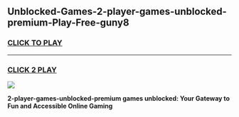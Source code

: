 
## Unblocked-Games-2-player-games-unblocked-premium-Play-Free-guny8
<h3>
<a href="https://premium76.site?title=2-player-games-unblocked-premium&ref=20M">CLICK TO PLAY</a></h3>
<hr>

<h3>
<a href="https://premium76.site?title=2-player-games-unblocked-premium&ref=20M">CLICK 2 PLAY</a>
  
</h3>

<a href="https://premium76.site?title=2-player-games-unblocked-premium&ref=19M"><img src="https://clearcache.store/games.png"></a>


**2-player-games-unblocked-premium games unblocked: Your Gateway to Fun and Accessible Online Gaming**
